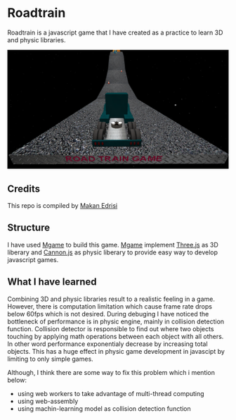 Roadtrain
===========
Roadtrain is a javascript game that I have created as a practice to learn 3D and physic libraries.

![roadtrain1](screenshots/image2.png)

## Credits

This repo is compiled by [Makan Edrisi](https://github.com/makannew)

## Structure
I have used [Mgame](https://github.com/makannew/MGame) to build this game. 
[Mgame](https://github.com/makannew/MGame) implement [Three.js](https://github.com/mrdoob/three.js) as 3D liberary and [Cannon.js](https://github.com/schteppe/cannon.js) as physic liberary to provide easy way to develop javascript games.

## What I have learned
Combining 3D and physic libraries result to a realistic feeling in a game. However, there is computation limitation which cause frame rate drops below 60fps which is not desired.
During debuging I have noticed the bottleneck of performance is in physic engine, mainly in collision detection function.
Collision detector is responsible to find out where two objects touching by applying math operations between each object with all others. In other word performance exponentialy decrease by increasing total objects.
This has a huge effect in physic game development in javascipt by limiting to only simple games.

Although, I think there are some way to fix this problem which i mention below:
- using web workers to take advantage of multi-thread computing
- using web-assembly
- using machin-learning model as collision detection function


